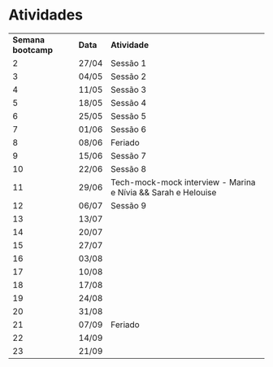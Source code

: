 # Atividades

<table style="vertical-align: top;">
  <tr>
    <td><b>Semana bootcamp</b></td>
    <td><b>Data</b></td>
    <td><b>Atividade</b></td>
  </tr>
 <tr>
    <td>2</td>
    <td>27/04</td>
    <td>Sessão 1</td>
  </tr>
   <tr>
    <td>3</td>
    <td>04/05</td>
    <td>Sessão 2</td>
  </tr>
   <tr>
    <td>4</td>
    <td>11/05</td>
    <td>Sessão 3</td>
  </tr>
   <tr>
    <td>5</td>
    <td>18/05</td>
    <td>Sessão 4</td>
  </tr>
   <tr>
    <td>6</td>
    <td>25/05</td>
    <td>Sessão 5</td>
  </tr>
   <tr>
    <td>7</td>
    <td>01/06</td>
    <td>Sessão 6</td>
  </tr>
  <tr>
    <td>8</td>
    <td>08/06</td>
    <td>Feriado</td>
  </tr>
   <tr>
    <td>9</td>
    <td>15/06</td>
    <td>Sessão 7</td>
  </tr>
   <tr>
    <td>10</td>
    <td>22/06</td>
    <td>Sessão 8</td>
  </tr>
   <tr>
    <td>11</td>
    <td>29/06</td>
    <td>Tech-mock-mock interview - Marina e Nívia && Sarah e Helouise</td>
  </tr>
   <tr>
    <td>12</td>
    <td>06/07</td>
    <td>Sessão 9</td>
  </tr>
   <tr>
    <td>13</td>
    <td>13/07</td>
    <td></td>
  </tr>
   <tr>
    <td>14</td>
    <td>20/07</td>
    <td></td>
  </tr>
   <tr>
    <td>15</td>
    <td>27/07</td>
    <td></td>
  </tr>
   <tr>
    <td>16</td>
    <td>03/08</td>
    <td></td>
  </tr>
  <tr>
    <td>17</td>
    <td>10/08</td>
    <td></td>
  </tr>
  <tr>
    <td>18</td>
    <td>17/08</td>
    <td></td>
  </tr>
  <tr>
    <td>19</td>
    <td>24/08</td>
    <td></td>
  </tr>
  <tr>
    <td>20</td>
    <td>31/08</td>
    <td></td>
  </tr>
  <tr>
    <td>21</td>
    <td>07/09</td>
    <td>Feriado</td>
  </tr>
    <tr>
    <td>22</td>
    <td>14/09</td>
    <td></td>
  </tr>
    <tr>
    <td>23</td>
    <td>21/09</td>
    <td></td>
  </tr>
</table>